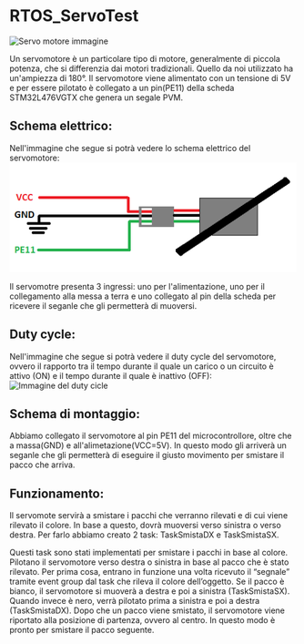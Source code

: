 # RTOS_ServoTest

![Servo motore immagine](https://arduinoproject.altervista.org/wp-content/uploads/2020/04/Servo-Motor_Internal.jpg)

Un servomotore è un particolare tipo di motore, generalmente di piccola potenza, che si differenzia dai motori tradizionali. Quello da noi utilizzato ha un'ampiezza di 180°.
Il servomotore viene alimentato con un tensione di 5V e per essere pilotato è collegato a un pin(PE11) della scheda STM32L476VGTX che genera un segale PVM.

## Schema elettrico:
Nell'immagine che segue si potrà vedere lo schema elettrico del servomotore:
![Immagine schema elettrico](https://github.com/alessandrorestelli/RTOS_ServoTest/blob/main/Schema%20elettrico%20servo.PNG)

Il servomotre presenta 3 ingressi: uno per l'alimentazione, uno per il collegamento alla messa a terra e uno collegato al pin della scheda per ricevere il seganle che gli permetterà di muoversi.

## Duty cycle:
Nell'immagine che segue si potrà vedere il duty cycle del servomotore, ovvero il rapporto tra il tempo durante il quale un carico o un circuito è attivo (ON) e il tempo durante il quale è inattivo (OFF):
![Immagine del duty cicle](https://arduinoproject.altervista.org/wp-content/uploads/2020/04/Servo_Pulse_Control.png)

## Schema di montaggio: 
Abbiamo collegato il servomotore al pin PE11 del microcontrollore, oltre che a massa(GND) e all'alimetazione(VCC=5V). In questo modo
gli arriverà un seganle che gli permetterà di eseguire il giusto movimento per smistare il pacco che arriva.

## Funzionamento: 
Il servomote servirà a smistare i pacchi che verranno rilevati e di cui viene rilevato il colore. In base a questo, dovrà muoversi verso sinistra o verso destra. Per farlo abbiamo creato 2 task: TaskSmistaDX e TaskSmistaSX.

Questi task sono stati implementati per smistare i pacchi in base al colore. Pilotano il servomotore verso destra o sinistra in base al pacco che è stato rilevato.
Per prima cosa, entrano in funzione una volta ricevuto il “segnale” tramite event group dal task che rileva il colore dell’oggetto. Se il pacco è bianco, il servomotore si muoverà a destra e poi a sinistra (TaskSmistaSX). Quando invece è nero, verrà pilotato prima a sinistra e poi a destra (TaskSmistaDX).
Dopo che un pacco viene smistato, il servomotore viene riportato alla posizione di partenza, ovvero al centro. In questo modo è pronto per smistare il pacco seguente.
